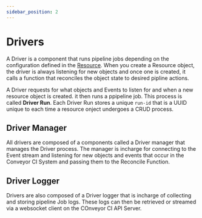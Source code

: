 ```yaml
---
sidebar_position: 2
---
```


# Drivers

A Driver is a component that runs pipeline jobs depending on the configuration defined in the [Resource](resources). When you create a Resource object, the driver is always listening for new objects and once one is created, it calls a function that reconciles the object state to desired pipline actions.

A Driver requests for what objects and Events to listen for and when a new resource object is created. it then runs a ppipeline job. This process is called **Driver Run**. Each Driver Run stores a unique `run-id` that is a UUID unique to each time a resource onject undergoes a CRUD process.

## Driver Manager

All drivers are composed of a components called a Driver manager that manages the Driver process. The manager is incharge for connecting to the Event stream and listening for new objects and events that occur in the Conveyor CI System and passing them to the Reconcile Function.

## Driver Logger

Drivers are also composed of a Driver logger that is incharge of collecting and storing pipeline Job logs. These logs can then be retrieved or streamed via a websocket client on the COnveyor CI API Server.